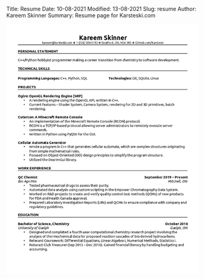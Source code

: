 Title: Resume
Date: 10-08-2021
Modified: 13-08-2021
Slug: resume
Author: Kareem Skinner
Summary: Resume page for Karsteski.com

![Resume]({resume.md}/../../images/resume/kareem-skinner-website-resume.jpg)
